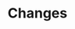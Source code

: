 ---
title: "Changes"
description: "Coming soon"
layout: "project"
accent_color: "#6D6ACB"
categories: "ui graphics"
published: true
items:
- image: "changes-thumb.png"
  caption: ''
  remove_shadow: true
---